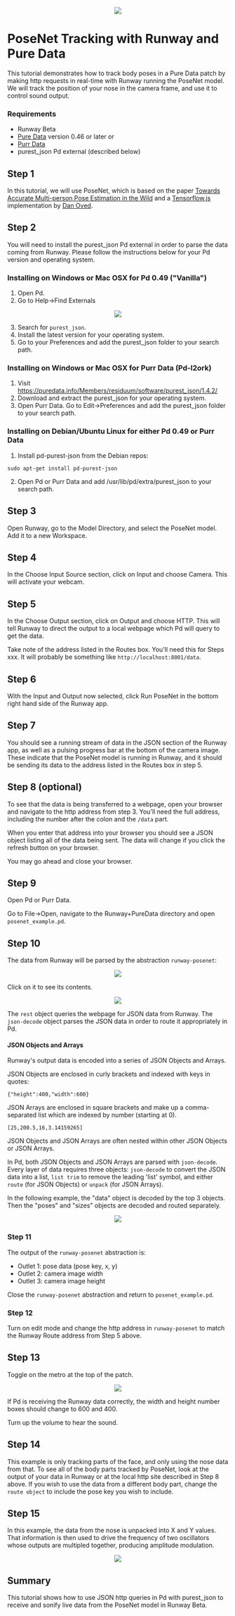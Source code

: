 <p align="center">
  <img src="https://runway.nyc3.digitaloceanspaces.com/assets/github/cover_runway_puredata_github.jpg">
</p>

# PoseNet Tracking with Runway and Pure Data

This tutorial demonstrates how to track body poses in a Pure Data patch by making http requests in real-time with Runway running the PoseNet model. We will track the position of your nose in the camera frame, and use it to control sound output.

### Requirements

* Runway Beta
* [Pure Data](http://puredata.info/downloads/pure-data) version 0.46 or later
  or
* [Purr Data](https://agraef.github.io/purr-data)
* purest_json Pd external (described below)

## Step 1

In this tutorial, we will use PoseNet, which is based on the paper [Towards Accurate Multi-person Pose Estimation in the Wild](https://arxiv.org/abs/1701.01779) and a [Tensorflow.js](https://js.tensorflow.org/) implementation by [Dan Oved](https://www.danioved.com/).

## Step 2

You will need to install the purest_json Pd external in order to parse the data coming from Runway. Please follow the instructions below for your Pd version and operating system.

### Installing on Windows or Mac OSX for Pd 0.49 ("Vanilla")

1. Open Pd.
2. Go to Help->Find Externals

<p align="center">
  <img src="screenshots/deken.png">
</p>

3. Search for ```purest_json```.
4. Install the latest version for your operating system.
5. Go to your Preferences and add the purest_json folder to your search path.

### Installing on Windows or Mac OSX for Purr Data (Pd-l2ork)

1. Visit https://puredata.info/Members/residuum/software/purest_json/1.4.2/
2. Download and extract the purest_json for your operating system.
3. Open Purr Data. Go to Edit->Preferences and add the purest_json folder to your search path.

### Installing on Debian/Ubuntu Linux for either Pd 0.49 or Purr Data

1. Install pd-purest-json from the Debian repos:

```
sudo apt-get install pd-purest-json
```
2. Open Pd or Purr Data and add /usr/lib/pd/extra/purest_json to your search path.

## Step 3

Open Runway, go to the Model Directory, and select the PoseNet model. Add it to a new Workspace.

## Step 4

In the Choose Input Source section, click on Input and choose Camera. This will activate your webcam.

## Step 5

In the Choose Output section, click on Output and choose HTTP. This will tell Runway to direct the output to a local webpage which Pd will query to get the data.

Take note of the address listed in the Routes box. You'll need this for Steps xxx. It will probably be something like ```http://localhost:8001/data```.

## Step 6

With the Input and Output now selected, click Run PoseNet in the bottom right hand side of the Runway app.

## Step 7

You should see a running stream of data in the JSON section of the Runway app, as well as a pulsing progress bar at the bottom of the camera image. These indicate that the PoseNet model is running in Runway, and it should be sending its data to the address listed in the Routes box in step 5.

## Step 8 (optional)

To see that the data is being transferred to a webpage, open your browser and navigate to the http address from step 3. You'll need the full address, including the number after the colon and the ```/data``` part.

When you enter that address into your browser you should see a JSON object listing all of the data being sent. The data will change if you click the refresh button on your browser.

You may go ahead and close your browser.

## Step 9

Open Pd or Purr Data.

Go to File->Open, navigate to the Runway+PureData directory and open ```posenet_example.pd```.

## Step 10

The data from Runway will be parsed by the abstraction ```runway-posenet```:

<p align="center">
  <img src="screenshots/runway-posenet1.png">
</p>

Click on it to see its contents.

<p align="center">
  <img src="screenshots/runway-posenet2.png">
</p>

The ```rest``` object queries the webpage for JSON data from Runway. The ```json-decode``` object parses the JSON data in order to route it appropriately in Pd.

#### JSON Objects and Arrays

Runway's output data is encoded into a series of JSON Objects and Arrays.

JSON Objects are enclosed in curly brackets and indexed with keys in quotes:

```
{"height":400,"width":600}
```

JSON Arrays are enclosed in square brackets and make up a comma-separated list which are indexed by number (starting at 0).

```
[25,200.5,16,3.14159265]
```

JSON Objects and JSON Arrays are often nested within other JSON Objects or JSON Arrays.

In Pd, both JSON Objects and JSON Arrays are parsed with ```json-decode```. Every layer of data requires three objects: ```json-decode``` to convert the JSON data into a list, ```list trim``` to remove the leading 'list' symbol, and either ```route``` (for JSON Objects) or ```unpack``` (for JSON Arrays).

In the following example, the "data" object is decoded by the top 3 objects. Then the "poses" and "sizes" objects are decoded and routed separately.

<p align="center">
  <img src="screenshots/runway-posenet3.png">
</p>

### Step 11

The output of the ```runway-posenet``` abstraction is:
* Outlet 1: pose data (pose key, x, y)
* Outlet 2: camera image width
* Outlet 3: camera image height

Close the ```runway-posenet``` abstraction and return to ```posenet_example.pd```.

### Step 12

Turn on edit mode and change the http address in ```runway-posenet``` to match the Runway Route address from Step 5 above.

## Step 13

Toggle on the metro at the top of the patch.

<p align="center">
  <img src="screenshots/runway-posenet4.png">
</p>

If Pd is receiving the Runway data correctly, the width and height number boxes should change to 600 and 400.

Turn up the volume to hear the sound.

## Step 14

This example is only tracking parts of the face, and only using the nose data from that. To see all of the body parts tracked by PoseNet, look at the output of your data in Runway or at the local http site described in Step 8 above. If you wish to use the data from a different body part, change the ```route object``` to include the pose key you wish to include.

## Step 15

In this example, the data from the nose is unpacked into X and Y values. That information is then used to drive the frequency of two oscillators whose outputs are multipled together, producing amplitude modulation.

<p align="center">
  <img src="screenshots/runway-posenet5.png">
</p>

## Summary

This tutorial shows how to use JSON http queries in Pd with purest_json to receive and sonify live data from the PoseNet model in Runway Beta.
